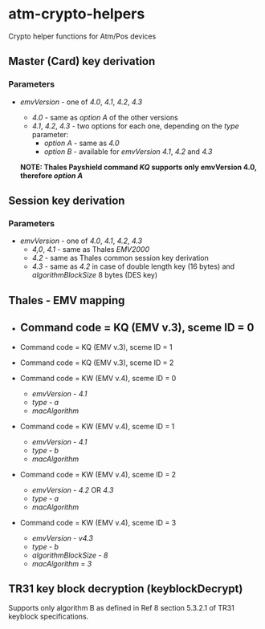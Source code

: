 # atm-crypto-helpers
Crypto helper functions for Atm/Pos devices

## Master (Card) key derivation

### Parameters

- _emvVersion_ - one of _4.0_, _4.1_, _4.2_, _4.3_
    - _4.0_ - same as _option A_ of the other versions
    - _4.1_, _4.2_, _4.3_ - two options for each one, depending on the _type_ parameter:
        - _option A_ - same as _4.0_
        - _option B_ - available for _emvVersion_ _4.1_, _4.2_ and _4.3_

    **NOTE: Thales Payshield command _KQ_ supports only emvVersion 4.0, therefore _option A_**

## Session key derivation

### Parameters

- _emvVersion_ - one of _4.0_, _4.1_, _4.2_, _4.3_
    - _4,0_, _4.1_ - same as Thales _EMV2000_
    - _4.2_ - same as Thales common session key derivation
    - _4.3_ - same as _4.2_ in case of double length key (16 bytes) and _algorithmBlockSize_ 8 bytes (DES key)

## Thales - EMV mapping

- Command code = KQ (EMV v.3), sceme ID = 0
    - 
- Command code = KQ (EMV v.3), sceme ID = 1

- Command code = KQ (EMV v.3), sceme ID = 2

- Command code = KW (EMV v.4), sceme ID = 0
    - _emvVersion_ - _4.1_
    - _type_ - _a_
    - _macAlgorithm_

- Command code = KW (EMV v.4), sceme ID = 1
    - _emvVersion_ - _4.1_
    - _type_ - _b_
    - _macAlgorithm_

- Command code = KW (EMV v.4), sceme ID = 2
    - _emvVersion_ - _4.2_ OR _4.3_
    - _type_ - _a_
    - _macAlgorithm_

- Command code = KW (EMV v.4), sceme ID = 3
    - _emvVersion_ - _v4.3_
    - _type_ - _b_
    - _algorithmBlockSize_ - _8_
    - _macAlgorithm_ = _3_

## TR31 key block decryption (keyblockDecrypt)

Supports only algorithm B as defined in Ref 8 section 5.3.2.1
 of TR31 keyblock specifications.
